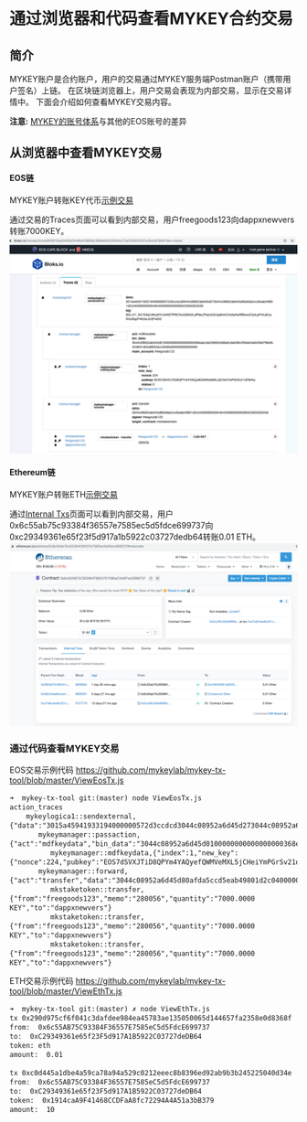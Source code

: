 # 通过浏览器和代码查看MYKEY合约交易


## 简介

MYKEY账户是合约账户，用户的交易通过MYKEY服务端Postman账户（携带用户签名）上链。
在区块链浏览器上，用户交易会表现为内部交易，显示在交易详情中。
下面会介绍如何查看MYKEY交易内容。

**注意:** [MYKEY的账号体系](https://github.com/mykeylab/Documentation/blob/master/English/MYKEY%20on%20EOSIO.md#mykey-account-structure)与其他的EOS账号的差异



## 从浏览器中查看MYKEY交易

#### EOS链
MYKEY账户转账KEY代币[示例交易](https://bloks.io/transaction/a5608f18aa0485d0446b418656c388a9d352940e272a0f265253f7e2ba2619b8?tab=traces)

通过交易的Traces页面可以看到内部交易，用户freegoods123向dappxnewvers转账7000KEY。 
![](../image/EosTx.png)


#### Ethereum链
MYKEY账户转账ETH[示例交易](https://etherscan.io/tx/0x290d975cf6f041c3dafdee984ea45783ae135050065d144657fa2358e0d8368f)

通过[Internal Txs](https://etherscan.io/address/0xc29349361e65f23f5d917a1b5922c03727dedb64#internaltx)页面可以看到内部交易，用户0x6c55ab75c93384f36557e7585ec5d5fdce699737向0xc29349361e65f23f5d917a1b5922c03727dedb64转账0.01 ETH。
![](../image/EthTx.png)


### 通过代码查看MYKEY交易

EOS交易示例代码
https://github.com/mykeylab/mykey-tx-tool/blob/master/ViewEosTx.js
```
➜  mykey-tx-tool git:(master) node ViewEosTx.js
action_traces
    mykeylogica1::sendexternal,{"data":"3015a45941933194000000572d3ccdcd3044c08952a6d45d273044c08952a6d45d80afda5ccd5eab49801d2c040
       mykeymanager::passaction,{"act":"mdfkeydata","bin_data":"3044c08952a6d45d0100000000000000000368eabcde23992b588a0cdeb98c2fb0e0
          mykeymanager::mdfkeydata,{"index":1,"new_key":{"nonce":224,"pubkey":"EOS7dSVXJTiD8QPYm4YAQyefQWMVeMXL5jCHeiYmPGrSv21oF8nNy","
       mykeymanager::forward,{"act":"transfer","data":"3044c08952a6d45d80afda5ccd5eab49801d2c0400000000044b4559000000000632383030
          mkstaketoken::transfer,{"from":"freegoods123","memo":"280056","quantity":"7000.0000 KEY","to":"dappxnewvers"}
          mkstaketoken::transfer,{"from":"freegoods123","memo":"280056","quantity":"7000.0000 KEY","to":"dappxnewvers"}
          mkstaketoken::transfer,{"from":"freegoods123","memo":"280056","quantity":"7000.0000 KEY","to":"dappxnewvers"}

```


ETH交易示例代码
https://github.com/mykeylab/mykey-tx-tool/blob/master/ViewEthTx.js
```
➜  mykey-tx-tool git:(master) ✗ node ViewEthTx.js
tx 0x290d975cf6f041c3dafdee984ea45783ae135050065d144657fa2358e0d8368f
from:  0x6c55AB75C93384F36557E7585eC5d5FdcE699737
to:  0xC29349361e65f23F5d917A1B5922C03727deDB64
token: eth
amount:  0.01

tx 0xc0d445a1dbe4a59ca78a94a529c0212eeec8b8396ed92ab9b3b245225040d34e
from:  0x6c55AB75C93384F36557E7585eC5d5FdcE699737
to:  0xC29349361e65f23F5d917A1B5922C03727deDB64
token:  0x1914caA9F41468CCDFaA8fc72294A4A51a3bB379
amount:  10
```


